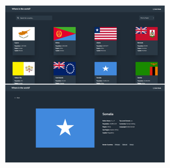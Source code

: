![alt text](https://github.com/Mordorrrrrr/RestCountries/blob/main/icons/main.PNG)
![alt text](https://github.com/Mordorrrrrr/RestCountries/blob/main/icons/Page.PNG)
